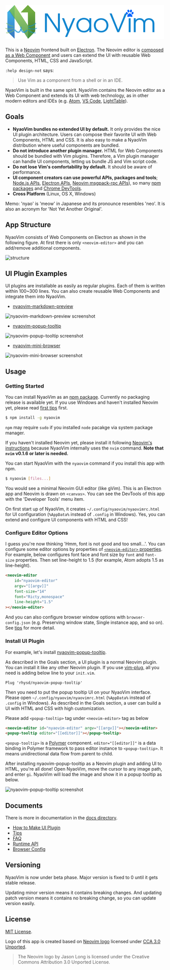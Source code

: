 ![NyaoVim](resources/title-bar.png)
===================================

This is a [Neovim](https://neovim.io/) frontend built on [Electron](https://electronjs.org/).
The Neovim editor is [composed as a Web Component](https://github.com/rhysd/neovim-component) and users
can extend the UI with reusable Web Components, HTML, CSS and JavaScript.

`:help design-not` says:

> Use Vim as a component from a shell or in an IDE.

NyaoVim is built in the same spirit.  NyaoVim contains the Neovim editor as a Web Component and extends
its UI with web technology, as in other modern editors and IDEs (e.g. [Atom](http://atom.io/),
[VS Code](https://github.com/Microsoft/vscode), [LightTable](http://lighttable.com/)).


## Goals

- **NyaoVim bundles no extended UI by default.**  It only provides the nice UI plugin architecture.
  Users can compose their favorite UI with Web Components, HTML and CSS.  It is also easy to make a NyaoVim
  distribution where useful components are bundled.
- **Do not introduce another plugin manager.**  HTML for Web Components should be bundled with Vim plugins.
  Therefore, a Vim plugin manager can handle UI components, letting us bundle JS and Vim script code.
- **Do not lose Vim's comfortability by default.**  It should be aware of performance.
- **UI component creators can use powerful APIs, packages and tools**; [Node.js APIs](https://nodejs.org/en/docs/),
  [Electron APIs](https://github.com/atom/electron/tree/master/docs/api), [Neovim msgpack-rpc APIs](https://neovim.io/doc/user/msgpack_rpc.html)),
  so many [npm packages](https://www.npmjs.com/) and [Chrome DevTools](https://developers.google.com/web/tools/chrome-devtools/).
- **Cross Platform** (Linux, OS X, Windows)

Memo: 'nyao' is 'meow' in Japanese and its pronounce resembles 'neo'.
It is also an acronym for 'Not Yet Another Original'.


## App Structure

NyaoVim consists of Web Components on Electron as shown in the following figure.  At first there is
only `<neovim-editor>` and you can add/remove additional components.

![structure](https://raw.githubusercontent.com/rhysd/ss/master/NyaoVim/structure.png)


## UI Plugin Examples

UI plugins are installable as easily as regular plugins.  Each of them is written within 100~300 lines.
You can also create reusable Web Components and integrate them into NyaoVim.

- [nyaovim-markdown-preview](https://github.com/rhysd/nyaovim-markdown-preview)

![nyaovim-markdown-preview screenshot](https://raw.githubusercontent.com/rhysd/ss/master/nyaovim-markdown-preview/main.gif)

- [nyaovim-popup-tooltip](https://github.com/rhysd/nyaovim-popup-tooltip)

![nyaovim-popup-tooltip screenshot](https://raw.githubusercontent.com/rhysd/ss/master/nyaovim-popup-tooltip/main.gif)

- [nyaovim-mini-browser](https://github.com/rhysd/nyaovim-mini-browser)

![nyaovim-mini-browser screenshot](https://raw.githubusercontent.com/rhysd/ss/master/nyaovim-mini-browser/main.gif)


## Usage

### Getting Started

You can install NyaoVim as an [npm package](https://www.npmjs.com/package/nyaovim).  Currently no packaging
release is available yet.  If you use Windows and haven't installed Neovim yet, please read [first tips](docs/tips.md) first.

```sh
$ npm install -g nyaovim
```

`npm` may require `sudo` if you installed `node` pacakge via system package manager.

If you haven't installed Neovim yet, please install it following [Neovim's instructions](https://github.com/neovim/neovim/wiki/Installing-Neovim)
because NyaoVim internally uses the `nvim` command.  **Note that `nvim` v0.1.6 or later is needed.**

You can start NyaoVim with the `nyaovim` command if you install this app with npm.

```sh
$ nyaovim [files...]
```

You would see a minimal Neovim GUI editor (like gVim).  This is an Electron app and Neovim is drawn
on `<canvas>`.  You can see the DevTools of this app with the 'Developer Tools' menu item.

On first start up of NyaoVim, it creates `~/.config/nyaovim/nyaovimrc.html` for UI configuration
(`%AppData%` instead of `.config` in Windows).  Yes, you can extend and configure UI components with
HTML and CSS!

### Configure Editor Options

I guess you're now thinking 'Hmm, font is not good and too small...'. You can configure some editor
options by properties of [`<neovim-editor>` properties](https://github.com/rhysd/neovim-component#neovim-editor-properties).
For example, below configures font face and font size by `font` and `font-size` properties.  Then set
line-height to 1.5 (for example, Atom adopts 1.5 as line-height).

```html
<neovim-editor
    id="nyaovim-editor"
    argv="[[argv]]"
    font-size="14"
    font="Ricty,monospace"
    line-height="1.5"
></neovim-editor>
```

And you can also configure browser window options with `browser-config.json` (e.g. Preserving window
state, Single instance app, and so on). See [tips](docs/tips.md) for more detail.

### Install UI Plugin

For example, let's install [nyaovim-popup-tooltip](https://github.com/rhysd/nyaovim-popup-tooltip).

As described in the Goals section, a UI plugin is a normal Neovim plugin.  You can install it like
any other Neovim plugin.  If you use [vim-plug](https://github.com/junegunn/vim-plug), all you need
is adding below line to your `init.vim`.

```vim
Plug 'rhysd/nyaovim-popup-tooltip'
```

Then you need to put the popup tooltip UI on your NyaoVim interface.  Please open `~/.config/nyaovim/nyaovimrc.html`
(`%AppData%` instead of `.config` in Windows).  As described in the Goals section, a user can build
a UI with HTML and CSS with high customization.

Please add `<popup-tooltip>` tag under `<neovim-editor>` tag as below

```html
<neovim-editor id="nyaovim-editor" argv="[[argv]]"></neovim-editor>
<popup-tooltip editor="[[editor]]"></popup-tooltip>
```

`<popup-tooltip>` is a [Polymer](https://github.com/Polymer/polymer) component.
`editor="[[editor]]"` is a data binding in Polymer framework to pass editor instance to `<popup-tooltip>`. It means
unidirectional data flow from parent to child.

After installing nyaovim-popup-tooltip as a Neovim plugin and adding UI to HTML, you're all done!
Open NyaoVim, move the cursor to any image path, and enter `gi`.  NyaoVim will load the image and show
it in a popup tooltip as below.

![nyaovim-popup-tooltip screenshot](https://raw.githubusercontent.com/rhysd/ss/master/nyaovim-popup-tooltip/main.gif)


## Documents

There is more in documentation in the [docs directory](docs).

- [How to Make UI Plugin](docs/make-ui-plugin.md)
- [Tips](docs/tips.md)
- [FAQ](docs/faq.md)
- [Runtime API](docs/runtime-api.md)
- [Browser Config](docs/browser-config.md)


## Versioning

NyaoVim is now under beta phase. Major version is fixed to 0 until it gets stable release.

Updating minor version means it contains breaking changes. And updating patch version means it contains
no breaking change, so you can update version easily.


## License

[MIT License](/LICENSE.txt).

Logo of this app is created based on [Neovim logo](https://neovim.io/) licensed under [CCA 3.0 Unported](https://creativecommons.org/licenses/by/3.0/legalcode).

> The Neovim logo by Jason Long is licensed under the Creative Commons Attribution 3.0 Unported License.

